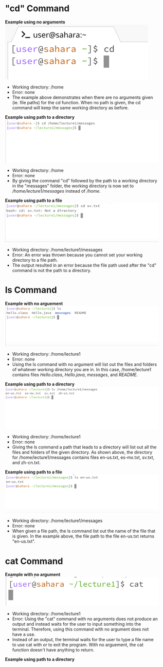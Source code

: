 # **"cd" Command** <br />

**Example using no arguments** <br />
![Image](cd_noarg.png)
* Working directory: /home
* Error: none
* The example above demonstrates when there are no arguments given (ie. file paths) for the cd function. When no path is given, the cd command will keep the same working directory as before. 

**Example using path to a directory** <br />
![Image](cd_directory.png)
* Working directory: /home
* Error: none
* By giving the command "cd" followed by the path to a working directory in the "messages" folder, the working directory is now set to */home/lecture1/messages* instead of */home*.

**Example using path to a file** <br />
![Image](cd_file.png)
* Working directory: /home/lecture1/messages
* Error: An error was thrown because you cannot set your working directory to a file path.
* The output resulted in an error because the file path used after the "cd" command is not the path to a directory.

# **ls Command** <br />

**Example with no arguement** <br/>
![Image](ls_noarg.png)
* Working directory: /home/lecture1
* Error: none
* Using the ls command with no argument will list out the files and folders of whatever working directory you are in. In this case, /home/lecture1 contains files *Hello.class*, *Hello.java*, *messages*, and *README*. 

**Example using path to a directory** <br />
![Image](ls_directory.png)
* Working directory: /home/lecture1
* Error: none
* Giving the ls command a path that leads to a directory will list out all the files and folders of the given directory. As shown above, the directory for /home/lecture1/messages contains files en-us.txt, es-mx.txt, sv.txt, and zh-cn.txt.

**Example using path to a file** <br />
![Image](ls_file.png)
* Working directory: /home/lecture1/messages
* Error: none
* When given a file path, the ls command list out the name of the file that is given. In the example above, the file path to the file en-us.txt returns "en-us.txt".

# **cat Command** <br />

**Example with no argument** <br />
![Image](cat_noarg.png)
* Working directory: /home/lecture1
* Error: Using the "cat" command with no arguments does not produce an output and instead waits for the user to input something into the terminal. Therefore, using this command with no argument does not have a use. 
* Instead of an output, the terminal waits for the user to type a file name to use cat with or to exit the program. With no arguement, the cat function doesn't have anything to return. 

**Example using path to a directory** <br />







